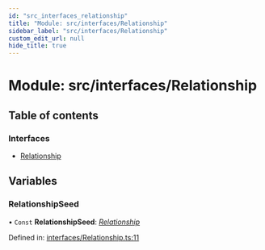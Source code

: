```yaml
---
id: "src_interfaces_relationship"
title: "Module: src/interfaces/Relationship"
sidebar_label: "src/interfaces/Relationship"
custom_edit_url: null
hide_title: true
---
```


# Module: src/interfaces/Relationship

## Table of contents

### Interfaces

- [Relationship](../interfaces/src_interfaces_relationship.relationship.md)

## Variables

### RelationshipSeed

• `Const` **RelationshipSeed**: [*Relationship*](../interfaces/src_interfaces_relationship.relationship.md)

Defined in: [interfaces/Relationship.ts:11](https://github.com/xr3ngine/xr3ngine/blob/65dfcf39a/packages/common/src/interfaces/Relationship.ts#L11)
